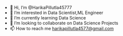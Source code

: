 - 👋 Hi, I’m @HarikaPillutla45777
- 👀 I’m interested in Data Scientist,ML Engineer
- 🌱 I’m currently learning Data Science
- 💞️ I’m looking to collaborate on Data Science Projects
- 📫 How to reach me harikapillutla4577@gmail.com

<!---
HarikaPillutla45777/HarikaPillutla45777 is a ✨ special ✨ repository because its `README.md` (this file) appears on your GitHub profile.
You can click the Preview link to take a look at your changes.
--->
